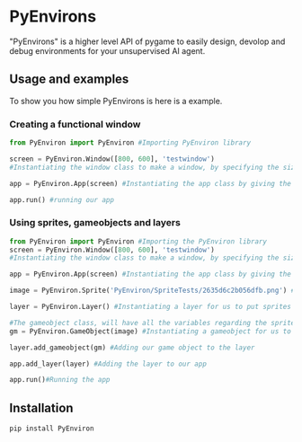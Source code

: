 # PyEnvirons

"PyEnvirons" is a higher level API of pygame to easily design, devolop and debug environments for your unsupervised AI agent.

## Usage and examples

To show you how simple PyEnvirons is here is a example.

### Creating a functional window

```python
from PyEnviron import PyEnviron #Importing PyEnviron library

screen = PyEnviron.Window([800, 600], 'testwindow') 
#Instantiating the window class to make a window, by specifying the size and name of the window

app = PyEnviron.App(screen) #Instantiating the app class by giving the app our window

app.run() #running our app
```

### Using sprites, gameobjects and layers
```python
from PyEnviron import PyEnviron #Importing the PyEnviron library
screen = PyEnviron.Window([800, 600], 'testwindow') 
#Instantiating the window class to make a window, by specifying the size and name of the window

app = PyEnviron.App(screen) #Instantiating the app class by giving the app our window

image = PyEnviron.Sprite('PyEnviron/SpriteTests/2635d6c2b056dfb.png') #Loading a sprite for our use by specfying a file path

layer = PyEnviron.Layer() #Instantiating a layer for us to put sprites into

#The gameobject class, will have all the variables regarding the sprite, like the image, position, rotation, and script attached to it.
gm = PyEnviron.GameObject(image) #Instantiating a gameobject for us to use by giving it our sprite, position, rotation and scale are [0, 0], 0 degrees and [1, 1], respectivly, by defualt.

layer.add_gameobject(gm) #Adding our game object to the layer

app.add_layer(layer) #Adding the layer to our app

app.run()#Running the app
```

## Installation
```shell
pip install PyEnviron
```
